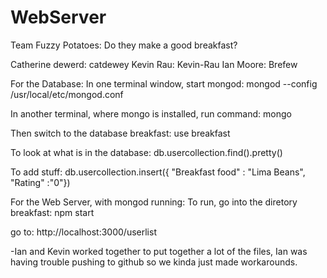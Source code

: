 # WebServer
Team Fuzzy Potatoes: Do they make a good breakfast?

Catherine dewerd: catdewey
Kevin Rau: Kevin-Rau
Ian Moore: Brefew

For the Database:
In one terminal window, start mongod:
mongod --config /usr/local/etc/mongod.conf

In another terminal, where mongo is installed, run command:
mongo

Then switch to the database breakfast:
use breakfast

To look at what is in the database:
db.usercollection.find().pretty()

To add stuff:
db.usercollection.insert({ "Breakfast food" : "Lima Beans", "Rating" :"0"})

For the Web Server, with mongod running:
To run, go into the diretory breakfast: 
npm start

go to: http://localhost:3000/userlist






-Ian and Kevin worked together to put together a lot of the files, Ian was having trouble pushing to github so 
we kinda just made workarounds.
